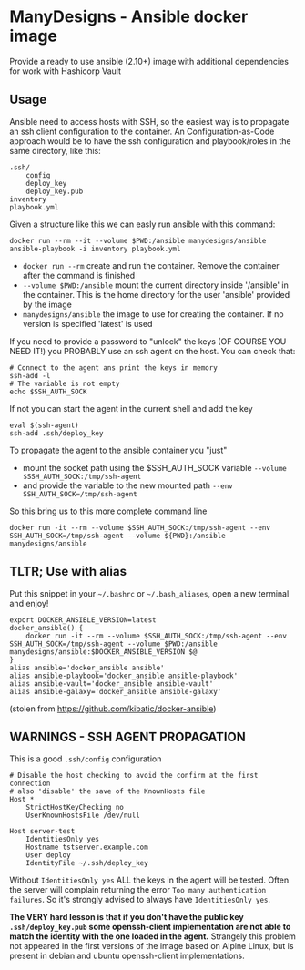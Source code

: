 # ManyDesigns - Ansible docker image
Provide a ready to use ansible (2.10+) image with additional dependencies for work with Hashicorp Vault 

## Usage
Ansible need to access hosts with SSH, so the easiest way is to propagate an ssh client configuration to the container.
An Configuration-as-Code approach would be to have the ssh configuration and playbook/roles in the same directory,
like this:
```
.ssh/
    config
    deploy_key
    deploy_key.pub
inventory
playbook.yml
```
Given a structure like this we can easly run ansible with this command:
```shell
docker run --rm --it --volume $PWD:/ansible manydesigns/ansible ansible-playbook -i inventory playbook.yml
```

- `docker run --rm` create and run the container. Remove the container after the command is finished
- `--volume $PWD:/ansible` mount the current directory inside '/ansible' in the container. This is the home directory for the user 'ansible' provided by the image
- `manydesigns/ansible` the image to use for creating the container. If no version is specified 'latest' is used

If you need to provide a password to "unlock" the keys (OF COURSE YOU NEED IT!) you PROBABLY use an ssh agent on the host.
You can check that:
```shell
# Connect to the agent ans print the keys in memory
ssh-add -l
# The variable is not empty
echo $SSH_AUTH_SOCK
```
If not you can start the agent in the current shell and add the key
```shell
eval $(ssh-agent)
ssh-add .ssh/deploy_key
```

To propagate the agent to the ansible container you "just" 
- mount the socket path using the $SSH_AUTH_SOCK variable `--volume $SSH_AUTH_SOCK:/tmp/ssh-agent` 
- and provide the variable to the new mounted path `--env SSH_AUTH_SOCK=/tmp/ssh-agent`

So this bring us to this more complete command line 
```
docker run -it --rm --volume $SSH_AUTH_SOCK:/tmp/ssh-agent --env SSH_AUTH_SOCK=/tmp/ssh-agent --volume ${PWD}:/ansible manydesigns/ansible
```



## TLTR; Use with alias

Put this snippet in your `~/.bashrc` or `~/.bash_aliases`, open a new terminal and enjoy! 
```shell
export DOCKER_ANSIBLE_VERSION=latest
docker_ansible() {
	docker run -it --rm --volume $SSH_AUTH_SOCK:/tmp/ssh-agent --env SSH_AUTH_SOCK=/tmp/ssh-agent --volume $PWD:/ansible manydesigns/ansible:$DOCKER_ANSIBLE_VERSION $@
}
alias ansible='docker_ansible ansible'
alias ansible-playbook='docker_ansible ansible-playbook'
alias ansible-vault='docker_ansible ansible-vault'
alias ansible-galaxy='docker_ansible ansible-galaxy'
```
(stolen from https://github.com/kibatic/docker-ansible)


## WARNINGS - SSH AGENT PROPAGATION

This is a good `.ssh/config` configuration
```
# Disable the host checking to avoid the confirm at the first connection
# also 'disable' the save of the KnownHosts file 
Host *
	StrictHostKeyChecking no
	UserKnownHostsFile /dev/null

Host server-test
	IdentitiesOnly yes
	Hostname tstserver.example.com
	User deploy
	IdentityFile ~/.ssh/deploy_key
```

Without `IdentitiesOnly yes` ALL the keys in the agent will be tested. Often the server will complain returning the error
`Too many authentication failures`. So it's strongly advised to always have `IdentitiesOnly yes`.

**The VERY hard lesson is that if you don't have the public key `.ssh/deploy_key.pub` some openssh-client implementation
are not able to match the identity with the one loaded in the agent.**
Strangely this problem not appeared in the first versions of the image based on Alpine Linux, but is present in
debian and ubuntu openssh-client implementations.
